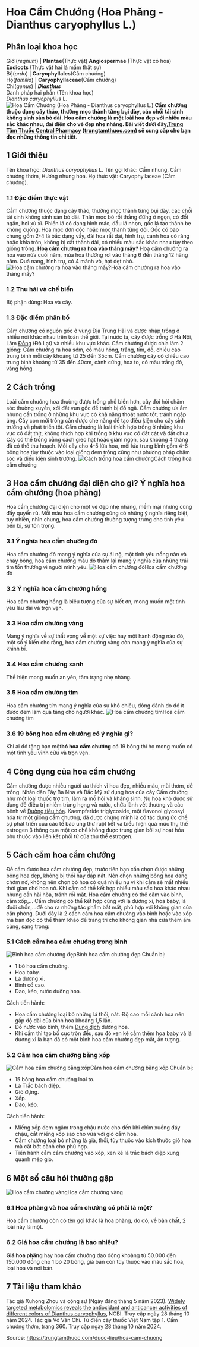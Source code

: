 # Hoa Cẩm Chướng (Hoa Phăng - Dianthus caryophyllus L.)

Phân loại khoa học  
---  
Giới(_regnum_) |  **Plantae**(Thực vật) **Angiospermae** (Thực vật có hoa) **Eudicots** (Thực vật hai lá mầm thật sự)  
Bộ(_ordo_) | **Caryophyllales**(Cẩm chướng)  
Họ(_familia_) | **Caryophyllaceae**(Cẩm chướng)  
Chi(_genus_) | **_Dianthus_**  
Danh pháp hai phần (Tên khoa học)  
_Dianthus caryophyllus_ L.  
![Hoa Cẩm Chướng \(Hoa Phăng - Dianthus caryophyllus L.\)](https://trungtamthuoc.com/images/others/hoa-cam-chuong-2312.jpg)
**Cẩm chướng thuộc dạng cây thảo, thường mọc thành từng bụi dày, các chồi tái sinh không sinh sản bò dài. Hoa cẩm chướng là một loài hoa đẹp với nhiều màu sắc khác nhau, đại diện cho vẻ đẹp nhẹ nhàng. Bài viết dưới đây,[Trung Tâm Thuốc Central Pharmacy](https://trungtamthuoc.com/ "Trung Tâm Thuốc Central Pharmacy") ([trungtamthuoc.com](https://trungtamthuoc.com/ "trungtamthuoc.com")) sẽ cung cấp cho bạn đọc những thông tin chi tiết.**
##  1 Giới thiệu
Tên khoa học: _Dianthus caryophyllus_ L.
Tên gọi khác: Cẩm nhung, Cẩm chướng thơm, Hương nhung hoa.
Họ thực vật: Caryophyllaceae (Cẩm chướng).
### 1.1 Đặc điểm thực vật
Cẩm chướng thuộc dạng cây thảo, thường mọc thành từng bụi dày, các chồi tái sinh không sinh sản bò dài.
Thân mọc bò rồi thẳng đứng ở ngọn, có đốt ngắn, hơi xù xì.
Phiến lá có dạng hình mác, đầu lá nhọn, gốc lá tạo thành bẹ không cuống.
Hoa mọc đơn độc hoặc mọc thành từng đôi. Gốc có bao chung gồm 2-4 lá bắc dạng vẩy, đài hoa rất dài, hình trụ, cánh hoa có răng hoặc khía tròn, không bị cắt thành dài, có nhiều màu sắc khác nhau tùy theo giống trồng. **Hoa cẩm chướng ra hoa vào tháng mấy?** Hoa cẩm chướng ra hoa vào nửa cuối năm, mùa hoa thường rơi vào tháng 6 đến tháng 12 hàng năm.
Quả nang, hình trụ, có 4 mảnh vỏ, hạt dẹt nhỏ.
![Hoa cẩm chướng ra hoa vào tháng mấy?](https://trungtamthuoc.com/images/item/hoa-cam-chuong-0.jpg)Hoa cẩm chướng ra hoa vào tháng mấy?
### 1.2 Thu hái và chế biến
Bộ phận dùng: Hoa và cây.
### 1.3 Đặc điểm phân bố
Cẩm chướng có nguồn gốc ở vùng Địa Trung Hải và được nhập trồng ở nhiều nơi khác nhau trên toàn thế giới. Tại nước ta, cây được trồng ở Hà Nội, Lâm [Đồng](https://trungtamthuoc.com/hoat-chat/dong "Đồng") (Đà Lạt) và nhiều khu vực khác. Cẩm chướng được chia làm 2 giống:
Cẩm chướng ra hoa sớm, có màu hồng, trắng, tím, đỏ, chiều cao trung bình mỗi cây khoảng từ 25 đến 35cm.
Cẩm chướng cây có chiều cao trung bình khoảng từ 35 đến 40cm, cành cứng, hoa to, có màu trắng đỏ, vàng hồng.
##  2 Cách trồng
Loài cẩm chướng hoa thường được trồng phổ biến hơn, cây đòi hỏi chăm sóc thường xuyên, xới đất vun gốc để tránh bị đổ ngã.
Cẩm chướng ưa ẩm nhưng cần trồng ở những khu vực có khả năng thoát nước tốt, tránh ngập úng.
Cây con mới trồng cần được che nắng để tạo điều kiện cho cây sinh trưởng và phát triển tốt.
Cẩm chướng là loài thích hợp trồng ở những khu vực có đất thịt, không thích hợp khi trồng ở khu vực có đất cát và đất chua.
Cây có thể trồng bằng cách gieo hạt hoặc giâm ngọn, sau khoảng 4 tháng đã có thể thu hoạch. Mỗi cây cho 4-5 lứa hoa, mỗi lứa trung bình gồm 4-6 bông hoa tùy thuộc vào loại giống đem trồng cũng như phương pháp chăm sóc và điều kiện sinh trưởng.
![Cách trồng hoa cẩm chướng](https://trungtamthuoc.com/images/item/hoa-cam-chuong-1.jpg)Cách trồng hoa cẩm chướng
##  3 Hoa cẩm chướng đại diện cho gì? Ý nghĩa hoa cẩm chướng (hoa phăng)
Hoa cẩm chướng đại diện cho một vẻ đẹp nhẹ nhàng, mềm mại nhưng cũng đầy quyến rũ. Mỗi màu hoa cẩm chướng cũng có những ý nghĩa riêng biệt, tuy nhiên, nhìn chung, hoa cẩm chướng thường tượng trưng cho tình yêu bền bỉ, sự tôn trọng.
### 3.1 Ý nghĩa hoa cẩm chướng đỏ
Hoa cẩm chướng đỏ mang ý nghĩa của sự ái nộ, một tình yêu nồng nàn và cháy bỏng, hoa cẩm chướng màu đỏ thẫm lại mang ý nghĩa của những trái tim tổn thương vì người mình yêu.
![Hoa cẩm chướng đỏ](https://trungtamthuoc.com/images/item/hoa-cam-chuong-3.jpg)Hoa cẩm chướng đỏ
### 3.2 Ý nghĩa hoa cẩm chướng hồng
Hoa cẩm chướng hồng là biểu tượng của sự biết ơn, mong muốn một tình yêu lâu dài và trọn vẹn.
### 3.3 Hoa cẩm chướng vàng
Mang ý nghĩa về sự thất vọng về một sự việc hay một hành động nào đó, một số ý kiến cho rằng, hoa cẩm chướng vàng còn mang ý nghĩa của sự khinh bỉ.
### 3.4 Hoa cẩm chướng xanh
Thể hiện mong muốn an yên, tâm trạng nhẹ nhàng.
### 3.5 Hoa cẩm chướng tím
Hoa cẩm chướng tím mang ý nghĩa của sự khó chiểu, đỏng đảnh do đó ít được đem làm quà tặng cho người khác.
![Hoa cẩm chướng tím](https://trungtamthuoc.com/images/item/hoa-cam-chuong-2.jpg)Hoa cẩm chướng tím
### 3.6 19 bông hoa cẩm chướng có ý nghĩa gì?
Khi ai đó tặng bạn một**bó hoa cẩm chướng** có 19 bông thì họ mong muốn có một tình yêu vĩnh cửu và trọn vẹn.
##  4 Công dụng của hoa cẩm chướng
Cẩm chướng được nhiều người ưa thích vì hoa đẹp, nhiều màu, mùi thơm, dễ trồng.
Nhân dân Tây Ba Nha và Bắc Mỹ sử dụng hoa của cây Cẩm chướng như một loại thuốc trợ tim, làm ra mồ hôi và kháng sinh.
Nụ hoa khô được sử dụng để điều trị nhiễm trùng họng và nướu, chữa lành vết thương và các bệnh về [Đường tiêu hóa](https://trungtamthuoc.com/thuoc-tieu-hoa "Đường tiêu hóa").
Kaempferide triglycoside, một flavonol glycosyl hóa từ một giống cẩm chướng, đã được chứng minh là có tác dụng ức chế sự phát triển của các tế bào ung thư ruột kết và biểu hiện quá mức thụ thể estrogen β thông qua một cơ chế không được trung gian bởi sự hoạt hóa phụ thuộc vào liên kết phối tử của thụ thể estrogen.
##  5 Cách cắm hoa cẩm chướng
Để cắm được hoa cẩm chướng đẹp, trước tiên bạn cần chọn được những bông hoa đẹp, không bị thối hay dập nát. Nên chọn những bông hoa đang chớm nở, không nên chọn bó hoa có quá nhiều nụ vì khi cắm sẽ mất nhiều thời gian chờ hoa nở.
Khi cắm có thể kết hợp nhiều màu sắc hoa khác nhau nhưng cần hài hòa, tránh rối mắt. Hoa cẩm chướng có thể cắm vào bình, cắm xốp,... Cẩm chướng có thể kết hợp cùng với lá dương xỉ, hoa baby, lá đuôi chồn,...để cho ra những tác phẩm bắt mắt, phù hợp với không gian của căn phòng.
Dưới đây là 2 cách cắm hoa cẩm chướng vào bình hoặc vào xốp mà bạn đọc có thể tham khảo để trang trí cho không gian nhà cửa thêm ấm cúng, sang trọng:
### 5.1 Cách cắm hoa cẩm chướng trong bình
![Bình hoa cẩm chướng đẹp](https://trungtamthuoc.com/images/item/hoa-cam-chuong-5.jpg)Bình hoa cẩm chướng đẹp
Chuẩn bị:
  * 1 bó hoa cẩm chướng.
  * Hoa baby.
  * Lá dương xỉ.
  * Bình cổ cao.
  * Dao, kéo, nước dưỡng hoa.


Cách tiến hành:
  * Hoa cẩm chướng loại bỏ những lá thối, nát. Độ cao mỗi cành hoa nên gấp độ dài của bình hoa khoảng 1,5 lần.
  * Đổ nước vào bình, thêm [Dung dịch](https://trungtamthuoc.com/bai-viet/dung-dich-thuoc-la-gi-cong-thuc-va-ky-thuat-bao-che-dung-dich-thuoc "Dung dịch") dưỡng hoa.
  * Khi cắm thì tạo bố cục tròn đều, sau đó xen kẽ cắm thêm hoa baby và lá dương xỉ là bạn đã có một bình hoa cẩm chướng đẹp mắt, ấn tượng.


### 5.2 Cắm hoa cẩm chướng bằng xốp
![Cắm hoa cẩm chướng bằng xốp](https://trungtamthuoc.com/images/item/hoa-cam-chuong-6.jpg)Cắm hoa cẩm chướng bằng xốp
Chuẩn bị:
  * 15 bông hoa cẩm chướng loại to.
  * Lá Trắc bách diệp.
  * Giỏ đựng.
  * Xốp.
  * Dao, kéo.


Cách tiến hành:
  * Miếng xốp đem ngâm trong chậu nước cho đến khi chìm xuống đáy chậu, cắt miếng xốp sao cho vừa với giỏ cắm hoa.
  * Cẩm chướng loại bỏ những lá già, thối, tùy thuộc vào kích thước giỏ hoa mà cắt bớt cành cho phù hợp.
  * Tiến hành cắm cẩm chướng vào xốp, xen kẽ lá trắc bách diệp xung quanh mép giỏ.


##  6 Một số câu hỏi thường gặp
![Hoa cẩm chướng vàng](https://trungtamthuoc.com/images/item/hoa-cam-chuong-4.jpg)Hoa cẩm chướng vàng
### 6.1 Hoa phăng và hoa cẩm chướng có phải là một?
Hoa cẩm chướng còn có tên gọi khác là hoa phăng, do đó, về bản chất, 2 loài này là một.
### 6.2 Giá hoa cẩm chướng là bao nhiêu?
**Giá hoa phăng** hay hoa cẩm chướng dao động khoảng từ 50.000 đến 150.000 đồng cho 1 bó 20 bông, giá bán còn tùy thuộc vào màu sắc hoa, loại hoa và nơi bán.
##  7 Tài liệu tham khảo
Tác giả Xuhong Zhou và cộng sự (Ngày đăng tháng 5 năm 2023). [Widely targeted metabolomics reveals the antioxidant and anticancer activities of different colors of Dianthus caryophyllus](https://pmc.ncbi.nlm.nih.gov/articles/PMC10235515/), NCBI. Truy cập ngày 28 tháng 10 năm 2024.
Tác giả Võ Văn Chi. Từ điển cây thuốc Việt Nam tập 1. Cẩm chướng thơm, trang 360. Truy cập ngày 28 tháng 10 năm 2024.


Source: https://trungtamthuoc.com/duoc-lieu/hoa-cam-chuong
